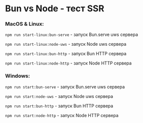 # Bun vs Node - тест SSR

### MacOS & Linux:

`npm run start-linux:bun-serve` - запуск Bun.serve uws сервера

`npm run start-linux:node-uws` - запуск Node uws сервера

`npm run start-linux:bun-http` - запуск Bun HTTP сервера

`npm run start-linux:node-http` - запуск Node HTTP сервера

### Windows:

`npm run start:bun-serve` - запуск Bun.serve uws сервера

`npm run start:node-uws` - запуск Node uws сервера

`npm run start:bun-http` - запуск Bun HTTP сервера

`npm run start:node-http` - запуск Node HTTP сервера
